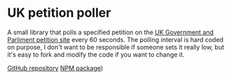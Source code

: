 # UK petition poller

A small library that polls a specified petition on the [UK Government and Parliment petition site](petition.parliament.uk) every 60 seconds. The polling interval is hard coded on purpose, I don't want to be responsible if someone sets it really low, but it's easy to fork and modify the code if you want to change it.

[GitHub repository](https://github.com/spacekitcat/uk-petition-poller)
[NPM package](https://www.npmjs.com/package/uk-petition-poller))
